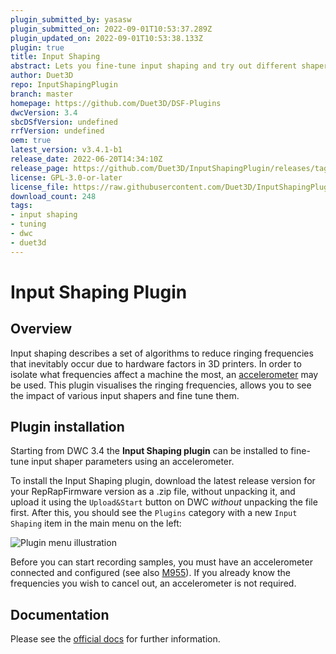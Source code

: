 ```yaml
---
plugin_submitted_by: yasasw
plugin_submitted_on: 2022-09-01T10:53:37.289Z
plugin_updated_on: 2022-09-01T10:53:38.133Z
plugin: true
title: Input Shaping
abstract: Lets you fine-tune input shaping and try out different shaper types
author: Duet3D
repo: InputShapingPlugin
branch: master
homepage: https://github.com/Duet3D/DSF-Plugins
dwcVersion: 3.4
sbcDSfVersion: undefined
rrfVersion: undefined
oem: true
latest_version: v3.4.1-b1
release_date: 2022-06-20T14:34:10Z
release_page: https://github.com/Duet3D/InputShapingPlugin/releases/tag/v3.4.1-b1
license: GPL-3.0-or-later
license_file: https://raw.githubusercontent.com/Duet3D/InputShapingPlugin/master/LICENSE
download_count: 248
tags:
- input shaping
- tuning
- dwc
- duet3d
---
```


# Input Shaping Plugin

## Overview
 
Input shaping describes a set of algorithms to reduce ringing frequencies that inevitably occur due to hardware factors in 3D printers. In order to isolate what frequencies affect a machine the most, an [accelerometer](https://docs.duet3d.com/en/User_manual/Connecting_hardware/Sensors_Accelerometer) may be used.  This plugin visualises the ringing frequencies, allows you to see the impact of various input shapers and fine tune them.

## Plugin installation

Starting from DWC 3.4 the **Input Shaping plugin** can be installed to fine-tune input shaper parameters using an accelerometer.

To install the Input Shaping plugin, download the latest release version for your RepRapFirmware version as a .zip file, without unpacking it, and upload it using the `Upload&Start` button on DWC *without* unpacking the file first. After this, you should see the `Plugins` category with a new `Input Shaping` item in the main menu on the left:


![Plugin menu illustration](https://docs.duet3d.com/manual/inputshaping/menu.png)


Before you can start recording samples, you must have an accelerometer connected and configured (see also [M955](https://docs.duet3d.com/en/User_manual/Reference/Gcodes#m955-configure-accelerometer)). If you already know the frequencies you wish to cancel out, an accelerometer is not required.

## Documentation

Please see the [official docs](https://docs.duet3d.com/User_manual/Tuning/Input_shaping_plugin) for further information.
